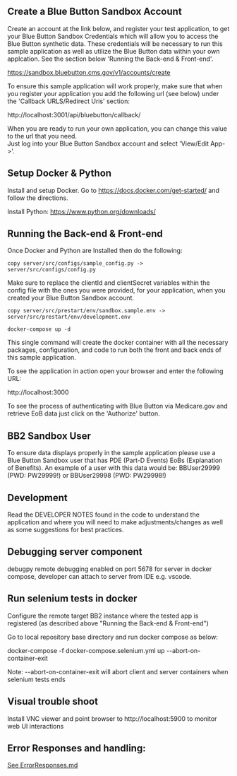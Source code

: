 Create a Blue Button Sandbox Account 
---------------
Create an account at the link below, and register your test application, to get your Blue Button Sandbox Credentials which will allow you to 
access the Blue Button synthetic data.  These credentials will be necessary to run this sample application as well as 
utilize the Blue Button data within your own applcation.  See the section below 'Running the Back-end & Front-end'.

https://sandbox.bluebutton.cms.gov/v1/accounts/create

To ensure this sample application will work properly, make sure that when you register your application you add 
the following url (see below) under the 'Callback URLS/Redirect Uris' section:

http://localhost:3001/api/bluebutton/callback/

When you are ready to run your own application, you can change this value to the url that you need.  
Just log into your Blue Button Sandbox account and select 'View/Edit App->'.

Setup Docker & Python 
---------------
Install and setup Docker.  Go to https://docs.docker.com/get-started/ and follow the directions.

Install Python: https://www.python.org/downloads/

Running the Back-end & Front-end
---------------
    
Once Docker and Python are Installed then do the following:
    
    copy server/src/configs/sample_config.py -> server/src/configs/config.py
    
Make sure to replace the clientId and clientSecret variables within the config file with
the ones you were provided, for your application, when you created your Blue Button Sandbox account.

    copy server/src/prestart/env/sandbox.sample.env -> server/src/prestart/env/development.env

    docker-compose up -d

This single command will create the docker container with all the necessary packages, configuration, and code to 
run both the front and back ends of this sample application.

To see the application in action open your browser and enter the following URL:

http://localhost:3000

To see the process of authenticating with Blue Button via Medicare.gov and retrieve EoB data just click on the 'Authorize' button.

BB2 Sandbox User
-----------
To ensure data displays properly in the sample application please use a 
Blue Button Sandbox user that has PDE (Part-D Events) EoBs (Explanation of Benefits).  An example of a user with this
data would be:  BBUser29999 (PWD: PW29999!) or BBUser29998 (PWD: PW29998!)

Development
-----------
Read the DEVELOPER NOTES found in the code to understand the application
and where you will need to make adjustments/changes as well as some 
suggestions for best practices.

Debugging server component
--------------------------
debugpy remote debugging enabled on port 5678 for server in docker compose, developer can attach to server from IDE e.g. vscode.

## Run selenium tests in docker

Configure the remote target BB2 instance where the tested app is registered (as described above "Running the Back-end & Front-end")

Go to local repository base directory and run docker compose as below:

docker-compose -f docker-compose.selenium.yml up --abort-on-container-exit

Note: --abort-on-container-exit will abort client and server containers when selenium tests ends

## Visual trouble shoot

Install VNC viewer and point browser to http://localhost:5900 to monitor web UI interactions

Error Responses and handling:
-----------------------------
[See ErrorResponses.md](./ErrorResponses.md)